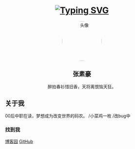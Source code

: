 <h1 align="center">
<a href="https://git.io/typing-svg"><img src="https://readme-typing-svg.demolab.com?font=Fira+Code&pause=1000&center=%E7%9C%9F&vCenter=%E7%9C%9F&repeat=%E5%81%87&width=435&lines=System.out.print(%22Hello! 我是张素豪%22);%E4%BD%A0%E5%A5%BD+%E4%B8%96%E7%95%8C%EF%BC%81" alt="Typing SVG" /></a>
</h1>

<div class="top" style="text-align: center;">
    <img style="width: 130px; height: 130px; border-radius: 50%;" src="http://q2.qlogo.cn/headimg_dl?dst_uin=2544728048&spec=100" alt="头像">
    <h2 style="font-size: 20px;">张素豪</h2>
    醉拍春衫惜旧香，天将离恨恼天狂。
</div>


## 关于我
00后中职在读，梦想成为改变世界的码农。
/小菜鸡一枚
/改bug中

### 找到我
[博客园](https://www.cnblogs.com/zsuh) [GitHub](https://github.com/zsuh)
